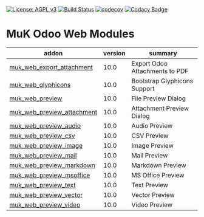 [![License: AGPL v3](https://img.shields.io/badge/License-AGPL%20v3-blue.svg)](https://www.gnu.org/licenses/agpl-3.0)
[![Build Status](https://travis-ci.org/steingabelgaard/muk_web.svg?branch=10.0)](https://travis-ci.org/steingabelgaard/muk_web)
[![codecov](https://codecov.io/gh/muk-it/muk_web/branch/10.0/graph/badge.svg)](https://codecov.io/gh/muk-it/muk_web)
[![Codacy Badge](https://api.codacy.com/project/badge/Grade/eff47569926c435d98a3187623615bc4)](https://www.codacy.com/app/keshrath/muk_web?utm_source=github.com&amp;utm_medium=referral&amp;utm_content=muk-it/muk_web&amp;utm_campaign=Badge_Grade)

# MuK Odoo Web Modules

addon | version | summary
--- | --- | ---
[muk_web_export_attachment](muk_web_export_attachment/) | 10.0 | Export Odoo Attachments to PDF
[muk_web_glyphicons](muk_web_glyphicons/) | 10.0 | Bootstrap Glyphicons Support
[muk_web_preview](muk_web_preview/) | 10.0 | File Preview Dialog
[muk_web_preview_attachment](muk_web_preview_attachment/) | 10.0 | Attachment Preview Dialog
[muk_web_preview_audio](muk_web_preview_audio/) | 10.0 | Audio Preview
[muk_web_preview_csv](muk_web_preview_csv/) | 10.0 | CSV Preview
[muk_web_preview_image](muk_web_preview_image/) | 10.0 | Image Preview
[muk_web_preview_mail](muk_web_preview_mail/) | 10.0 | Mail Preview
[muk_web_preview_markdown](muk_web_preview_markdown/) | 10.0 | Markdown Preview
[muk_web_preview_msoffice](muk_web_preview_msoffice/) | 10.0 | MS Office Preview
[muk_web_preview_text](muk_web_preview_text/) | 10.0 | Text Preview
[muk_web_preview_vector](muk_web_preview_vector/) | 10.0 | Vector Preview
[muk_web_preview_video](muk_web_preview_video/) | 10.0 | Video Preview
